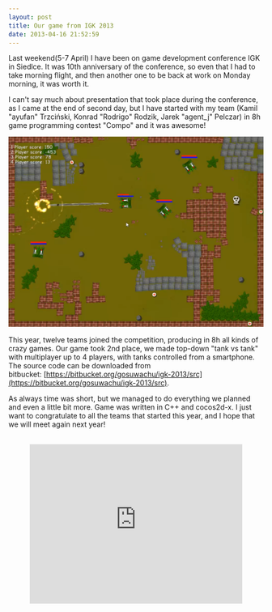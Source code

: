 ```yaml
---
layout: post
title: Our game from IGK 2013
date: 2013-04-16 21:52:59
---
```

Last weekend(5-7 April) I have been on game development conference IGK in Siedlce. It was 10th anniversary of the conference, so even that I had to take morning flight, and then another one to be back at work on Monday morning, it was worth it.

I can't say much about presentation that took place during the conference, as I came at the end of second day, but I have started with my team (Kamil "ayufan" Trzciński, Konrad "Rodrigo" Rodzik, Jarek "agent_j" Pelczar) in 8h game programming contest "Compo" and it was awesome!

![img](/assets/Capture2_tanks.png)

This year, twelve teams joined the competition, producing in 8h all kinds of crazy games. Our game took 2nd place, we made top-down "tank vs tank" with multiplayer up to 4 players, with tanks controlled from a smartphone. The source code can be downloaded from bitbucket: [https://bitbucket.org/gosuwachu/igk-2013/src](https://bitbucket.org/gosuwachu/igk-2013/src).

As always time was short, but we managed to do everything we planned and even a little bit more. Game was written in C++ and cocos2d-x.
I just want to congratulate to all the teams that started this year, and I hope that we will meet again next year!
<p><center><br />
<iframe src="http://www.youtube.com/embed/Fi2tqghZDOU" height="315" width="420" allowfullscreen="" frameborder="0"></iframe></center></p>
